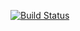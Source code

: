 [![Build Status](https://travis-ci.org/political-memory/django-representatives.svg?branch=master)](https://travis-ci.org/political-memory/django-representatives)
